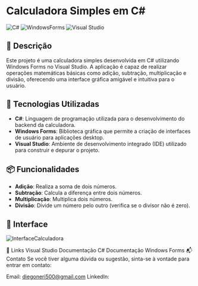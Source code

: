 # Calculadora Simples em C#

![C#](https://img.shields.io/badge/C%23-9b59b6?style=flat&logo=csharp&logoColor=white) ![WindowsForms](https://img.shields.io/badge/WindowsForms-0078d4?style=flat&logo=windows&logoColor=white) ![Visual Studio](https://img.shields.io/badge/Visual%20Studio-5c2d91?style=flat&logo=visualstudio&logoColor=white)

## 📝 Descrição

Este projeto é uma calculadora simples desenvolvida em C# utilizando Windows Forms no Visual Studio. A aplicação é capaz de realizar operações matemáticas básicas como adição, subtração, multiplicação e divisão, oferecendo uma interface gráfica amigável e intuitiva para o usuário.

## 🚀 Tecnologias Utilizadas

- **C#**: Linguagem de programação utilizada para o desenvolvimento do backend da calculadora.
- **Windows Forms**: Biblioteca gráfica que permite a criação de interfaces de usuário para aplicações desktop.
- **Visual Studio**: Ambiente de desenvolvimento integrado (IDE) utilizado para construir e depurar o projeto.

## 📦 Funcionalidades

- **Adição**: Realiza a soma de dois números.
- **Subtração**: Calcula a diferença entre dois números.
- **Multiplicação**: Multiplica dois números.
- **Divisão**: Divide um número pelo outro (verifica se o divisor não é zero).

## 🎨 Interface 
![InterfaceCalculadora](https://github.com/user-attachments/assets/be112787-6655-4a44-92d1-ec8a0263712c)



🔗 Links
Visual Studio
Documentação C#
Documentação Windows Forms
📬 Contato
Se você tiver alguma dúvida ou sugestão, sinta-se à vontade para entrar em contato:

Email: diegoneri500@gmail.com
LinkedIn: 


